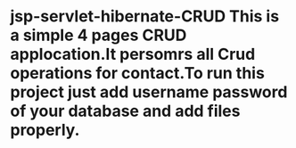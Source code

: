 # jsp-servlet-hibernate-CRUD This is a simple 4 pages CRUD applocation.It persomrs all Crud operations for contact.To run this project just add username password of your database and add files properly.
